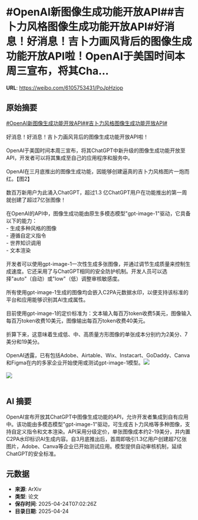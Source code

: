 # #OpenAI新图像生成功能开放API##吉卜力风格图像生成功能开放API#好消息！好消息！吉卜力画风背后的图像生成功能开放API啦！OpenAI于美国时间本周三宣布，将其Cha...

**URL**: https://weibo.com/6105753431/PoJpHziop

## 原始摘要

<a href="https://m.weibo.cn/search?containerid=231522type%3D1%26t%3D10%26q%3D%23OpenAI%E6%96%B0%E5%9B%BE%E5%83%8F%E7%94%9F%E6%88%90%E5%8A%9F%E8%83%BD%E5%BC%80%E6%94%BEAPI%23&amp;extparam=%23OpenAI%E6%96%B0%E5%9B%BE%E5%83%8F%E7%94%9F%E6%88%90%E5%8A%9F%E8%83%BD%E5%BC%80%E6%94%BEAPI%23" data-hide=""><span class="surl-text">#OpenAI新图像生成功能开放API#</span></a><a href="https://m.weibo.cn/search?containerid=231522type%3D1%26t%3D10%26q%3D%23%E5%90%89%E5%8D%9C%E5%8A%9B%E9%A3%8E%E6%A0%BC%E5%9B%BE%E5%83%8F%E7%94%9F%E6%88%90%E5%8A%9F%E8%83%BD%E5%BC%80%E6%94%BEAPI%23&amp;extparam=%23%E5%90%89%E5%8D%9C%E5%8A%9B%E9%A3%8E%E6%A0%BC%E5%9B%BE%E5%83%8F%E7%94%9F%E6%88%90%E5%8A%9F%E8%83%BD%E5%BC%80%E6%94%BEAPI%23" data-hide=""><span class="surl-text">#吉卜力风格图像生成功能开放API#</span></a><br><br>好消息！好消息！吉卜力画风背后的图像生成功能开放API啦！<br><br>OpenAI于美国时间本周三宣布，将其ChatGPT中新升级的图像生成功能开放至API，开发者可以将其集成至自己的应用程序和服务中。<br><br>OpenAI在三月底推出的图像生成功能，因能够创建逼真的吉卜力风格图片一炮而红。【图2】<br><br>数百万新用户为此涌入ChatGPT，超过1.3 亿ChatGPT用户在功能推出的第一周就创建了超过7亿张图像！<br><br>在OpenAI的API中，图像生成功能由原生多模态模型"gpt-image-1"驱动，它具备以下的能力：<br>- 生成多种风格的图像<br>- 遵循自定义指令<br>- 世界知识调用<br>- 文本渲染<br><br>开发者可以使用gpt-image-1一次性生成多张图像，并通过调节生成质量来控制生成速度。它还采用了与ChatGPT相同的安全防护机制。开发人员可以选择"auto"（自动）或"low"（低）调整审核敏感度。<br><br>所有使用gpt-image-1生成的图像均会嵌入C2PA元数据水印，以便支持该标准的平台和应用能够识别其AI生成属性。<br><br>目前使用gpt-image-1的定价标准为：文本输入每百万token收费5美元，图像输入每百万token收费10美元，图像输出每百万token收费40美元。<br><br>折算下来，这意味着生成低、中、高质量方形图像的单张成本分别约为2美分、7美分和19美分。<br><br>OpenAI透露，已有包括Adobe、Airtable、Wix、Instacart、GoDaddy、Canva和Figma在内的多家企业开始使用或测试gpt-image-1模型。<img style="" src="https://tvax2.sinaimg.cn/large/006Fd7o3gy1i0rtp298qfj32800lqn29.jpg" referrerpolicy="no-referrer"><br><br><img style="" src="https://tvax4.sinaimg.cn/large/006Fd7o3gy1i0rtoz4emfj30om0s01i5.jpg" referrerpolicy="no-referrer"><br><br>

## AI 摘要

OpenAI宣布开放其ChatGPT中图像生成功能的API，允许开发者集成到自有应用中。该功能由多模态模型"gpt-image-1"驱动，可生成吉卜力风格等多种图像，支持自定义指令和文本渲染。API采用分级定价，单张图像成本约2-19美分，并内置C2PA水印标识AI生成内容。自3月底推出后，首周即吸引1.3亿用户创建超7亿张图片，Adobe、Canva等企业已开始测试应用。模型提供自动审核机制，延续ChatGPT的安全标准。

## 元数据

- **来源**: ArXiv
- **类型**: 论文
- **保存时间**: 2025-04-24T07:02:26Z
- **目录日期**: 2025-04-24
